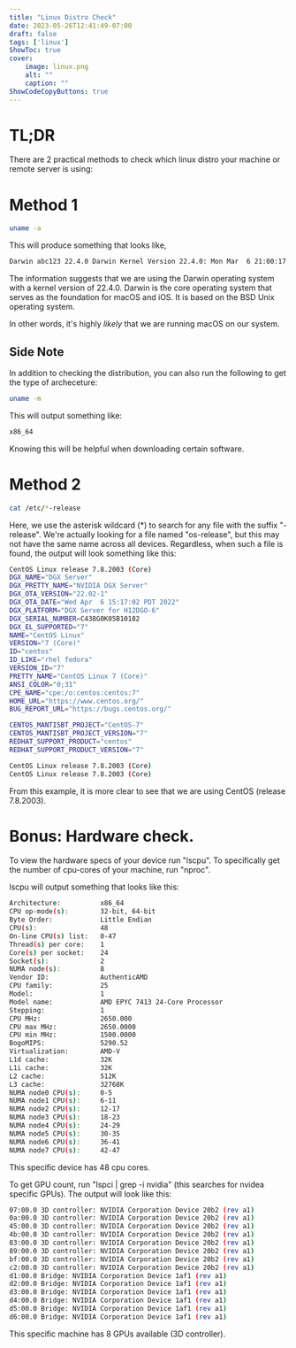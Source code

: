 ```yaml
---
title: "Linux Distro Check"
date: 2023-05-26T12:41:49-07:00
draft: false
tags: ['linux']
ShowToc: true
cover:
    image: linux.png
    alt: ""
    caption: ""
ShowCodeCopyButtons: true
---
```


# TL;DR

There are 2 practical methods to check which linux distro your machine or remote server is using:

# Method 1

```sh
uname -a
```

This will produce something that looks like,

```sh
Darwin abc123 22.4.0 Darwin Kernel Version 22.4.0: Mon Mar  6 21:00:17 PST 2023; root:xnu-8796.101.5~3/RELEASE_X86_64 x86_64
```

The information suggests that we are using the Darwin operating system with a kernel version of 22.4.0. Darwin is the core operating system that serves as the foundation for macOS and iOS. It is based on the BSD Unix operating system. 

In other words, it's highly *likely* that we are running macOS on our system.

## Side Note

In addition to checking the distribution, you can also run the following to get the type of archeceture:

```sh
uname -m
```

This will output something like:

```sh
x86_64
```

Knowing this will be helpful when downloading certain software.

# Method 2

```sh
cat /etc/*-release
```

Here, we use the asterisk wildcard (*) to search for any file with the suffix "-release".
We're actually looking for a file named "os-release", but this may not have the same name across all devices.
Regardless, when such a file is found, the output will look something like this:


```sh
CentOS Linux release 7.8.2003 (Core)
DGX_NAME="DGX Server"
DGX_PRETTY_NAME="NVIDIA DGX Server"
DGX_OTA_VERSION="22.02-1"
DGX_OTA_DATE="Wed Apr  6 15:17:02 PDT 2022"
DGX_PLATFORM="DGX Server for H12DGO-6"
DGX_SERIAL_NUMBER=C438G0K05B10182
DGX_EL_SUPPORTED="7"
NAME="CentOS Linux"
VERSION="7 (Core)"
ID="centos"
ID_LIKE="rhel fedora"
VERSION_ID="7"
PRETTY_NAME="CentOS Linux 7 (Core)"
ANSI_COLOR="0;31"
CPE_NAME="cpe:/o:centos:centos:7"
HOME_URL="https://www.centos.org/"
BUG_REPORT_URL="https://bugs.centos.org/"

CENTOS_MANTISBT_PROJECT="CentOS-7"
CENTOS_MANTISBT_PROJECT_VERSION="7"
REDHAT_SUPPORT_PRODUCT="centos"
REDHAT_SUPPORT_PRODUCT_VERSION="7"

CentOS Linux release 7.8.2003 (Core)
CentOS Linux release 7.8.2003 (Core)
```

From this example, it is more clear to see that we are using CentOS (release 7.8.2003).

# Bonus: Hardware check.

To view the hardware specs of your device run "lscpu". To specifically get the number of cpu-cores of your machine, run "nproc".

lscpu will output something that looks like this:
```sh
Architecture:          x86_64
CPU op-mode(s):        32-bit, 64-bit
Byte Order:            Little Endian
CPU(s):                48
On-line CPU(s) list:   0-47
Thread(s) per core:    1
Core(s) per socket:    24
Socket(s):             2
NUMA node(s):          8
Vendor ID:             AuthenticAMD
CPU family:            25
Model:                 1
Model name:            AMD EPYC 7413 24-Core Processor
Stepping:              1
CPU MHz:               2650.000
CPU max MHz:           2650.0000
CPU min MHz:           1500.0000
BogoMIPS:              5290.52
Virtualization:        AMD-V
L1d cache:             32K
L1i cache:             32K
L2 cache:              512K
L3 cache:              32768K
NUMA node0 CPU(s):     0-5
NUMA node1 CPU(s):     6-11
NUMA node2 CPU(s):     12-17
NUMA node3 CPU(s):     18-23
NUMA node4 CPU(s):     24-29
NUMA node5 CPU(s):     30-35
NUMA node6 CPU(s):     36-41
NUMA node7 CPU(s):     42-47
```

This specific device has 48 cpu cores.

To get GPU count, run "lspci | grep -i nvidia" (this searches for nvidea specific GPUs). The output will look like this:

```sh
07:00.0 3D controller: NVIDIA Corporation Device 20b2 (rev a1)
0a:00.0 3D controller: NVIDIA Corporation Device 20b2 (rev a1)
45:00.0 3D controller: NVIDIA Corporation Device 20b2 (rev a1)
4b:00.0 3D controller: NVIDIA Corporation Device 20b2 (rev a1)
83:00.0 3D controller: NVIDIA Corporation Device 20b2 (rev a1)
89:00.0 3D controller: NVIDIA Corporation Device 20b2 (rev a1)
bf:00.0 3D controller: NVIDIA Corporation Device 20b2 (rev a1)
c2:00.0 3D controller: NVIDIA Corporation Device 20b2 (rev a1)
d1:00.0 Bridge: NVIDIA Corporation Device 1af1 (rev a1)
d2:00.0 Bridge: NVIDIA Corporation Device 1af1 (rev a1)
d3:00.0 Bridge: NVIDIA Corporation Device 1af1 (rev a1)
d4:00.0 Bridge: NVIDIA Corporation Device 1af1 (rev a1)
d5:00.0 Bridge: NVIDIA Corporation Device 1af1 (rev a1)
d6:00.0 Bridge: NVIDIA Corporation Device 1af1 (rev a1)
```

This specific machine has 8 GPUs available (3D controller).